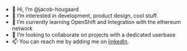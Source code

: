 - 👋 Hi, I’m @jacob-hougaard
- 👀 I’m interested in development, product design, cool stuff.
- 🌱 I’m currently learning OpenShift and Integration with the ethereum network
- 💞️ I’m looking to collaborate on projects with a dedicated userbase 
- 📫 You can reach me by adding me on [linkedIn](https://www.linkedin.com/in/jacob-hougaard-bennedsen). 
